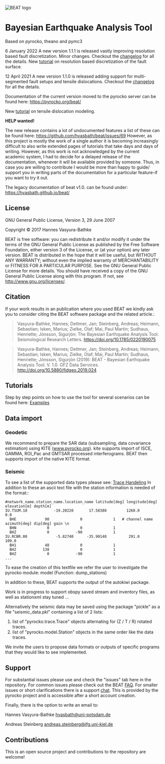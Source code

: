 
![BEAT logo](https://github.com/hvasbath/beat/tree/master/docs/_static/LOGO_BEAT.png)

# Bayesian Earthquake Analysis Tool

Based on pyrocko, theano and pymc3

6 January 2022
A new version 1.1.1 is released vastly improving resolution based fault discretization. Minor changes.
Checkout the [changelog](https://github.com/hvasbath/beat/blob/master/CHANGELOG.md) for all the details.
New [tutorial](https://pyrocko.org/beat/docs/current/examples/FFI_static_resolution.html) on resolution based discretization of the fault surface.

12 April 2021
A new version 1.1.0 is released adding support for multi-segmented fault setups and tensile dislocations.
Checkout the [changelog](https://github.com/hvasbath/beat/blob/master/CHANGELOG.md) for all the details.

Documentation of the current version moved to the pyrocko server can be found here:
https://pyrocko.org/beat/

New [tutorial](https://pyrocko.org/beat/docs/current/examples/Rectangular_tensile.html) on tensile dislocation modeling.

**HELP wanted!** 

The new release contains a lot of undocumented features a list of these can be found here:
https://github.com/hvasbath/beat/issues/69
However, as this project is mostly the work of a single author it is becoming increasingly difficult to also
write extended pages of tutorials that take days and days of writing. However, as this work is not acknowledged by the
current academic system, I had to decide for a delayed release of the documentation, whenever it will
be available provided by someone. Thus, in case you are willing to contribute I would be more than happy to guide/ support
you in writing parts of the documentation for a particular feature-if you want to try it out.

The legacy documentation of beat v1.0. can be found under: https://hvasbath.github.io/beat/

## License 
GNU General Public License, Version 3, 29 June 2007

Copyright © 2017 Hannes Vasyura-Bathke

BEAT is free software: you can redistribute it and/or modify it under the terms of the GNU General Public License as published by the Free Software Foundation, either version 3 of the License, or (at your option) any later version.
BEAT is distributed in the hope that it will be useful, but WITHOUT ANY WARRANTY; without even the implied warranty of MERCHANTABILITY or FITNESS FOR A PARTICULAR PURPOSE.  See the GNU General Public License for more details.
You should have received a copy of the GNU General Public License along with this program. If not, see <http://www.gnu.org/licenses/>.


## Citation
If your work results in an publication where you used BEAT we kindly ask you to consider citing the BEAT software package and the related article.:

 > Vasyura-Bathke, Hannes; Dettmer, Jan; Steinberg, Andreas; Heimann, Sebastian; Isken, Marius; Zielke, Olaf; Mai, Paul Martin; Sudhaus, Henriette; Jónsson, Sigurjón: The Bayesian Earthquake Analysis Tool. Seismological Research Letters. https://doi.org/10.1785/0220190075

 > Vasyura-Bathke, Hannes; Dettmer, Jan; Steinberg, Andreas; Heimann, Sebastian; Isken, Marius; Zielke, Olaf; Mai, Paul Martin; Sudhaus, Henriette; Jónsson, Sigurjón (2019): BEAT - Bayesian Earthquake Analysis Tool. V. 1.0. GFZ Data Services. http://doi.org/10.5880/fidgeo.2019.024


## Tutorials
Step by step points on how to use the tool for several scenarios can be found here:
[Examples](https://hvasbath.github.io/beat/examples/index.html)

## Data import
### Geodetic
We recommend to prepare the SAR data (subsampling, data covariance estimation) using KITE (www.pyrocko.org).
kite supports import of ISCE, GAMMA, ROI_Pac and GMTSAR processed interferograms. BEAT then supports import of the native KITE format.

### Seismic
To see a list of the supported data types please see: [Trace Handeling](https://pyrocko.org/docs/current/library/examples/trace_handling.html)
In addition to these an ascii text file with the station information is needed of the format::
    
    #network_name.station_name.location_name latitude[deg] longitude[deg] elevation[m] depth[m]
    IU.TSUM.10            -19.20220       17.58380         1260.0            0.0 
      BHE             90              0              1   # channel name azimuth[deg] dip[deg] gain \n
      BHN              0              0              1
      BHZ              0            -90              1
    IU.RCBR.00             -5.82740      -35.90140          291.0          109.0 
      BH1             48              0              1
      BH2            138              0              1
      BHZ              0            -90              1
    ...

To ease the creation of this textfile we refer the user to investigate the pyrocko module: model (Function: dump_stations)

In addition to these, BEAT supports the output of the autokiwi package.

Work is in progress to support obspy saved stream and inventory files, as well as stationxml stay tuned ...

Alternatively the seismic data may be saved using the package "pickle" as a file "seismic_data.pkl"
containing a list of 2 lists:
1. list of "pyrocko.trace.Trace" objects alternating for (Z / T / R) rotated traces.
2. list of "pyrocko.model.Station" objects in the same order like the data traces.

We invite the users to propose data formats or outputs of specific programs that they would 
like to see implemented. 

## Support
For substantial issues please use and check the "issues" tab here in the repository.
For common issues please check out the BEAT [FAQ](https://hvasbath.github.io/beat/faq.html).
For smaller issues or short clarifications there is a support [chat](https://hive.pyrocko.org/pyrocko-support/channels/beat). This is provided by the pyrocko project and is accessible after a short account creation.

Finally, there is the option to write an email to:

Hannes Vasyura-Bathke
hvasbath@uni-potsdam.de

Andreas Steinberg
andreas.steinberg@ifg.uni-kiel.de

## Contributions
This is an open source project and contributions to the repository are welcome!
